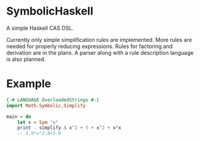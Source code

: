 # SymbolicHaskell

A simple Haskell CAS DSL.

Currently only simple simplification rules are implemented. More rules are
needed for properly reducing expressions. Rules for factoring and
derivation are in the plans. A parser along with a rule description language is
also planned.

# Example

```haskell
{-# LANGUAGE OverloadedStrings #-}
import Math.Symbolic.Simplify

main = do
    let x = Sym "x"
    print . simplify $ x^2 + 5 + x^2 + x*x
    -- 3.0*x^2.0+5.0
```
